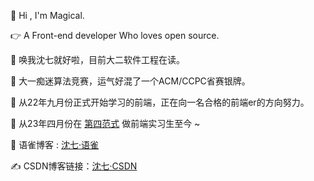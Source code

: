 👋 Hi , I'm Magical.
 
👉 A Front-end developer Who loves open source.

🎈 唤我沈七就好啦，目前大二软件工程在读。

👻 大一痴迷算法竞赛，运气好混了一个ACM/CCPC省赛银牌。

🚗 从22年九月份正式开始学习的前端，正在向一名合格的前端er的方向努力。

💼 从23年四月份在 [第四范式](https://www.4paradigm.com/about/index.html) 做前端实习生至今 ~

💬 语雀博客 : [沈七·语雀](https://www.yuque.com/magicalboy)

✍️ CSDN博客链接：[沈七·CSDN](https://blog.csdn.net/m0_66139206?spm=1011.2441.3001.5343)

